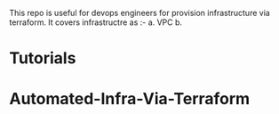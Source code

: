 This repo is useful for devops engineers for provision infrastructure via terraform. It covers infrastructre as :-
    a. VPC 
    b. 
# Tutorials
# Automated-Infra-Via-Terraform
